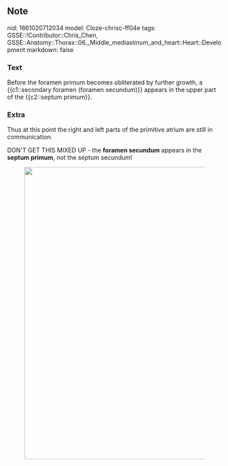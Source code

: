 ## Note
nid: 1661020712034
model: Cloze-chrisc-ff04e
tags: GSSE::!Contributor::Chris_Chen, GSSE::Anatomy::Thorax::06._Middle_mediastinum_and_heart::Heart::Development
markdown: false

### Text
<div class='toggle'>
  Before the foramen primum becomes obliterated by further growth,
  a {{c1::secondary foramen (foramen secundum)}} appears in the
  upper part of the {{c2::septum primum}}.
</div>

### Extra
<p id="71df1c8a-cf7a-4d43-84c2-481764b78a0f" class="">Thus at this
point the right and left parts of the primitive atrium are still in
communication.
<p id="d5a666b9-359c-49cc-831e-1364d10df4df" class="">DON'T GET
THIS MIXED UP - the <strong>foramen secundum</strong> appears in
the <strong>septum primum</strong>, not the septum secundum!
<figure id="9cab6fb4-f177-452b-a869-30903d597529" class="image">
  <a href= 
  "Development%20a53d4c825df44f8fb462f3ca59f85760/Untitled.png"><img style="width:681px"
  src="57e1ebf281ad243ba3906165559678a58f022ab3.png"></a>
</figure>
